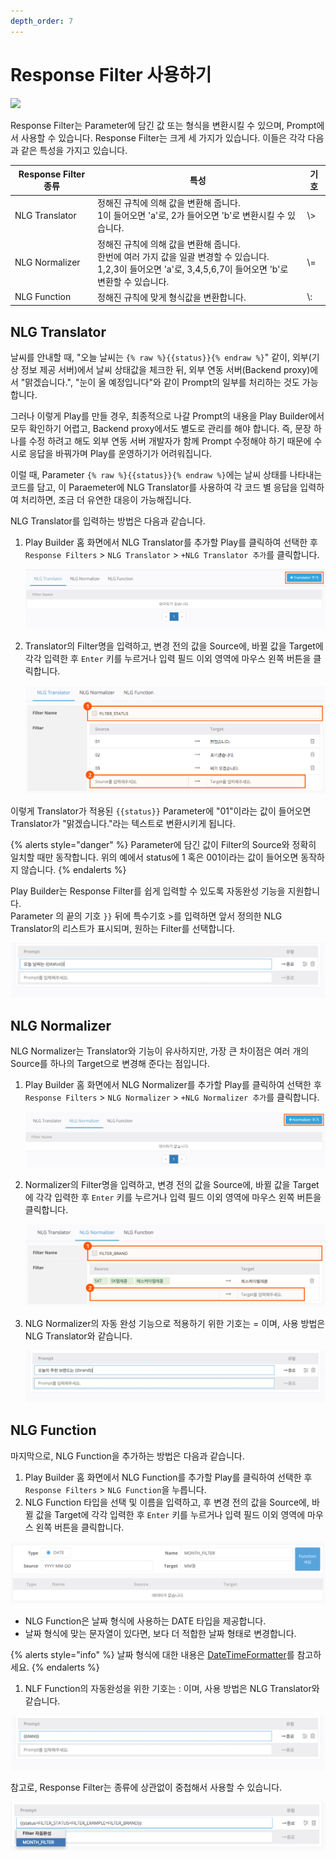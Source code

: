 ```yaml
---
depth_order: 7
---
```


# Response Filter 사용하기

![](https://www.youtube.com/watch?v=607eboMVxG4)

Response Filter는 Parameter에 담긴 값 또는 형식을 변환시킬 수 있으며, Prompt에서 사용할 수 있습니다. Response Filter는 크게 세 가지가 있습니다. 이들은 각각 다음과 같은 특성을 가지고 있습니다.

| Response Filter 종류  | 특성                                                                                                                 | 기호   |
|---------------------|--------------------------------------------------------------------------------------------------------------------|------|
| NLG Translator      | 정해진 규칙에 의해 값을 변환해 줍니다.<br/>1이 들어오면 'a'로, 2가 들어오면 'b'로 변환시킬 수 있습니다.                                                 | \\\> |
| NLG Normalizer      | 정해진 규칙에 의해 값을 변환해 줍니다.<br/>한번에 여러 가지 값을 일괄 변경할 수 있습니다.<br/>1,2,3이 들어오면 'a'로, 3,4,5,6,7이 들어오면 'b'로 변환할 수 있습니다.      | \\=  |
| NLG Function        | 정해진 규칙에 맞게 형식값을 변환합니다.                                                                                             | \\\: |

## NLG Translator <a href="nlg-translator" id="nlg-translator"></a>

날씨를 안내할 때, "오늘 날씨는 `{% raw %}{{status}}{% endraw %}`" 같이, 외부(기상 정보 제공 서버)에서 날씨 상태값을 체크한 뒤, 외부 연동 서버(Backend proxy)에서 "맑겠습니다.", "눈이 올 예정입니다"와 같이 Prompt의 일부를 처리하는 것도 가능합니다.

그러나 이렇게 Play를 만들 경우, 최종적으로 나갈 Prompt의 내용을 Play Builder에서 모두 확인하기 어렵고, Backend proxy에서도 별도로 관리를 해야 합니다. 즉, 문장 하나를 수정 하려고 해도 외부 연동 서버 개발자가 함께 Prompt 수정해야 하기 때문에 수시로 응답을 바꿔가며 Play를 운영하기가 어려워집니다.

이럴 때, Parameter `{% raw %}{{status}}{% endraw %}`에는 날씨 상태를 나타내는 코드를 담고, 이 Paraemeter에 NLG Translator를 사용하여 각 코드 별 응답을 입력하여 처리하면, 조금 더 유연한 대응이 가능해집니다.

NLG Translator를 입력하는 방법은 다음과 같습니다.

1.  Play Builder 홈 화면에서 NLG Translator를 추가할 Play를 클릭하여 선택한 후 `Response Filters` > `NLG Translator` > `+NLG Translator 추가`를 클릭합니다.

    ![](/assets/images/define-response-filters-01.png)
2.  Translator의 Filter명을 입력하고, 변경 전의 값을 Source에, 바뀔 값을 Target에 각각 입력한 후 `Enter` 키를 누르거나 입력 필드 이외 영역에 마우스 왼쪽 버튼을 클릭합니다.

    ![](/assets/images/define-response-filters-02.png)

이렇게 Translator가 적용된 `{{status}}` Parameter에 "01"이라는 값이 들어오면 Translator가 "맑겠습니다."라는 텍스트로 변환시키게 됩니다.

{% alerts style="danger" %}
Parameter에 담긴 값이 Filter의 Source와 정확히 일치할 때만 동작합니다. 위의 예에서 status에 1 혹은 001이라는 값이 들어오면 동작하지 않습니다.
{% endalerts %}

Play Builder는 Response Filter를 쉽게 입력할 수 있도록 자동완성 기능을 지원합니다.\
Parameter 의 끝의 기호 `}}` 뒤에 특수기호 >를 입력하면 앞서 정의한 NLG Translator의 리스트가 표시되며, 원하는 Filter를 선택합니다.

![](/assets/images/define-response-filters-03.gif)

## NLG Normalizer <a href="nlg-normalizer" id="nlg-normalizer"></a>

NLG Normalizer는 Translator와 기능이 유사하지만, 가장 큰 차이점은 여러 개의 Source를 하나의 Target으로 변경해 준다는 점입니다.

1. Play Builder 홈 화면에서 NLG Normalizer를 추가할 Play를 클릭하여 선택한 후 `Response Filters` > `NLG Normalizer` > `+NLG Normalizer 추가`를 클릭합니다.

   ![](/assets/images/define-response-filters-04.png)
2. Normalizer의 Filter명을 입력하고, 변경 전의 값을 Source에, 바뀔 값을 Target에 각각 입력한 후 `Enter` 키를 누르거나 입력 필드 이외 영역에 마우스 왼쪽 버튼을 클릭합니다.

   ![](/assets/images/define-response-filters-05.png)
3. NLG Normalizer의 자동 완성 기능으로 적용하기 위한 기호는 = 이며, 사용 방법은 NLG Translator와 같습니다.

   ![](/assets/images/define-response-filters-06.gif)

## NLG Function <a href="nlg-function" id="nlg-function"></a>

마지막으로, NLG Function을 추가하는 방법은 다음과 같습니다.

1. Play Builder 홈 화면에서 NLG Function를 추가할 Play를 클릭하여 선택한 후 `Response Filters` > `NLG Function`을 누릅니다.
2. NLG Function 타입을 선택 및 이름을 입력하고, 후 변경 전의 값을 Source에, 바뀔 값을 Target에 각각 입력한 후 `Enter` 키를 누르거나 입력 필드 이외 영역에 마우스 왼쪽 버튼을 클릭합니다.

![](/assets/images/define-response-filters-07.png)

* NLG Function은 날짜 형식에 사용하는 DATE 타입을 제공합니다.
* 날짜 형식에 맞는 문자열이 있다면, 보다 더 적합한 날짜 형태로 변경합니다.

{% alerts style="info" %}
날짜 형식에 대한 내용은 [DateTimeFormatter](https://docs.oracle.com/javase/8/docs/api/java/time/format/DateTimeFormatter.html)를 참고하세요.
{% endalerts %}

1. NLF Function의 자동완성을 위한 기호는 : 이며, 사용 방법은 NLG Translator와 같습니다.

![](/assets/images/define-response-filters-08.gif)

참고로, Response Filter는 종류에 상관없이 중첩해서 사용할 수 있습니다.

![](/assets/images/define-response-filters-09.png)

